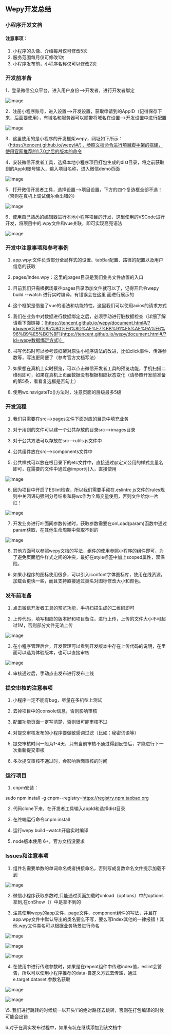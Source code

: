 ## Wepy开发总结

### 小程序开发文档

#### 注意事项：
1. 小程序的头像、介绍每月仅可修改5次
2. 服务范围每月仅可修改1次
3. 小程序发布前，小程序名称仅可以修改2次



### 开发前准备



1．登录微信公众平台，进入用户身份-->开发者，进行开发者绑定



![image](https://cs-static-assets.oss-cn-beijing.aliyuncs.com/dumi_blog/11.png)



2．注册小程序账号，进入设置-->开发设置，获取申请到的AppID（记得保存下来，后面要使用），有域名和服务器可以顺带将域名在设置-->开发设置中进行配置



![image](https://cs-static-assets.oss-cn-beijing.aliyuncs.com/dumi_blog/12.png)



3．这里使用的是小程序的开发框架wepy，网址如下所示：（https://tencent.github.io/wepy/#/），参照文档命令进行项目脚手架的搭建，使用官网推荐的1.7.0之后的版本的命令



4．安装微信开发者工具，选择本地小程序项目打包生成的dist目录，将之前获取到的AppId账号输入，输入项目名称，进入微信demo页面



![image](https://cs-static-assets.oss-cn-beijing.aliyuncs.com/dumi_blog/13.png)



5．打开微信开发者工具，选择设置—>项目设置，下方的四个复选框全部不选！（否则在真机上调试偶尔会出错的）



![image](https://cs-static-assets.oss-cn-beijing.aliyuncs.com/dumi_blog/14.png)



6．使用自己熟悉的编辑器进行本地小程序项目的开发，这里使用的VSCode进行开发，将项目中的.wpy文件和vue关联，即可实现高亮语法



![image](https://cs-static-assets.oss-cn-beijing.aliyuncs.com/dumi_blog/15.png)



### 开发中注意事项和参考事例



1. app.wpy:文件负责部分全局样式的设置、tabBar配置、路径的配置以及用户信息的获取



2. pages/index.wpy：这里的pages目录是我们业务文件放置的入口



3. 目前我们只需根据场景往pages目录添加文件就可以了，记得开启令wepy build --watch 进行实时编译，有错误会在这里 面进行展示的



4. 这个框架是借鉴了vue的语法和功能特性，这里我们可以使用axios的请求方式



5. 我们在业务中对数据进行数据绑定之后，必须手动进行脏数据检查（详细了解请看下面链接：[https://tencent.github.io/wepy/document.html#/?id=wepy%E6%95%B0%E6%8D%AE%E7%BB%91%E5%AE%9A%E6%96%B9%E5%BC%8F](https://tencent.github.io/wepy/document.html#/?id=wepy数据绑定方式)）



6. 书写代码时可以参考该框架对原生小程序语法的改进，比如click事件、传递参数等，写法更简便了（参考官方文档写法）



7. 如果想在真机上实时预览，可以点击微信开发者工具的预览功能，手机扫描二维码即可，如果在真机上页面数据没有根据相应状态变化（请参照开发前准备的第5条，看看复选框是否勾上）



8. 使用wx.navigateTo()方法时，注意页面的层级最多5级



### 开发流程



1. 我们只需要在src-->pages文件下面对应的目录中填充业务



2. 对于用到的文件可以建一个公共存放的目录src-->images目录



3. 对于公共方法可以存放在src-->utils.js文件中



4. 公共组件放在src-->components文件中



5. 公共样式可以放在根目录下的etc文件中，直接通过@定义公用的样式变量名即可，在需要的文件中通过@import引入，直接使用



![image](https://cs-static-assets.oss-cn-beijing.aliyuncs.com/dumi_blog/16.png)



6. 因为项目中开启了ESlint检查，所以我们需要手动在.eslintrc.js文件的rules规则中关闭语句强制分号结束和将wx作为全局变量使用，否则文件给你一片红！



![image](https://cs-static-assets.oss-cn-beijing.aliyuncs.com/dumi_blog/17.png)



7. 开发业务进行叶面间参数传递时，获取参数需要在onLoad(param)函数中通过param获取，在其他生命周期中获取不到的



![image](https://cs-static-assets.oss-cn-beijing.aliyuncs.com/dumi_blog/18.png)



8. 其他方面可以参照wepy文档的写法，组件的使用参照小程序的组件即可，为了避免页面组件样式之间的冲突，最好在style标签中加上scoped属性，双保险。



9. 如果小程序的图标使用很多，可以引入iconfont字体图标库，使用在线资源，加载会更快一些，而且支持直接通过类名对图标修改大小和颜色。



### 发布前准备



1. 点击微信开发者工具的预览功能，手机扫描生成的二维码即可



2. 上传代码，填写相应的版本好和项目备注，进行上传，上传的文件大小不可超过1M，否则部分文件无法上传



![image](https://cs-static-assets.oss-cn-beijing.aliyuncs.com/dumi_blog/19.png)



3. 在小程序管理后台，开发管理可以看到开发版本中存在上传代码的说明，在里面可以选为体验版本，也可以直接审核



![image](https://cs-static-assets.oss-cn-beijing.aliyuncs.com/dumi_blog/20.png)



4. 审核通过后，手动点击发布进行发布上线



### 提交审核的注意事项



1. 小程序一定不能有bug，尽量在多机型上测试



2. 去掉项目中的console信息，否则影响审核



3. 配置功能页面一定写清楚，否则很可能审核不过



4. 对提交审核发布的小程序要做敏感词过滤（比如：秘密词语等）



5. 提交审核时间一般为1-4天，只有当前审核不通过得到反馈后，才能进行下一次重新提交审核



6. 多次提交审核不通过时，会影响后面审核的时间



### 运行项目



1. cnpm安装：



sudo npm install -g cnpm--registry=https://registry.npm.taobao.org



2. 代码clone下来，在开发者工具输入appId和选择dist目录



3. 在终端运行命令cnpm install



4. 运行wepy build –watch开启实时编译



5. node版本使用 6+，官方文档没要求



### Issues和注意事项



1. 组件名需要单数的单词命名或者拼接命名，否则写成复数命名文件提示加载不到



![image](https://cs-static-assets.oss-cn-beijing.aliyuncs.com/dumi_blog/21.png)



2. 微信小程序获取参数时,只能通过页面加载时onload（options）中的options拿到,在onShow（）中是拿不到的



3. 注意使用wepy的app文件、page文件、component组件的写法，并且在app.wpy文件中默认导出的类名要么不写，要么写Index其他的一律报错！其他.wpy文件类名可以根据业务场景进行命名



![image](https://cs-static-assets.oss-cn-beijing.aliyuncs.com/dumi_blog/22.png)

![image](https://cs-static-assets.oss-cn-beijing.aliyuncs.com/dumi_blog/23.png)

![image](https://cs-static-assets.oss-cn-beijing.aliyuncs.com/dumi_blog/24.png)



4. 在使用中进行传递参数时，如果是在repeat组件中传递index值，eslint会警告，所以可以使用小程序推荐的data-自定义方式去传递，通过e.target.dataset.参数名获取



![image](https://cs-static-assets.oss-cn-beijing.aliyuncs.com/dumi_blog/25.png)

![image](https://cs-static-assets.oss-cn-beijing.aliyuncs.com/dumi_blog/26.png)



\5. 我们进行跳转的时候统一以开头‘/’的绝对路径去跳转，否则在打包编译的时候可能会出错

6.对于在真实发布过程中，如果有坑在继续添加到该文档中
